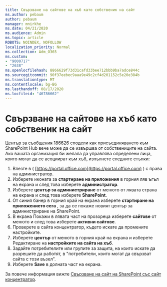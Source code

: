 ```yaml
---
title: Свързване на сайтове на хъб като собственик на сайт
ms.author: pebaum
author: pebaum
manager: mnirkhe
ms.date: 04/21/2020
ms.audience: Admin
ms.topic: article
ROBOTS: NOINDEX, NOFOLLOW
localization_priority: Normal
ms.collection: Adm_O365
ms.custom:
- "9000717"
- "2638"
ms.openlocfilehash: 8866629f73d31cafd33bee712bbb9ba7adce844c
ms.sourcegitcommit: 90f37eebec9aaa9e49c2cf4d201152c5e20e384b
ms.translationtype: MT
ms.contentlocale: bg-BG
ms.lasthandoff: 08/17/2020
ms.locfileid: "46786662"
---
```

# <a name="associate-hub-sites-as-site-owner"></a>Свързване на сайтове на хъб като собственик на сайт

[Център за съобщения 186626](https://admin.microsoft.com/Adminportal/Home?source=applauncher#/MessageCenter?id=MC186626) сподели как присъединяването към SharePoint Hub вече може да се извършва от собствениците на сайта. Ако вашата организация би желала да управлява определени лица, които могат да се асоциират към хъб, изпълнете следните стъпки: 

1. Влезте в ( [https://portal.office.com](https://portal.office.com) ) с права на администратор.
2. Изберете иконата за **стартиране на приложения** в горния ляв ъгъл на екрана и след това изберете **администратор**.
3. Изберете **център за администриране** от менюто от лявата страна на екрана и след това изберете **SharePoint**.
4. От синия банер в горния край на екрана изберете **стартиране на приложението сега** , за да се покаже новият център за администриране на SharePoint.
5. В екрана Покажи в лявата част на прозореца изберете **сайтове** от менюто и след това изберете **активни сайтове**.
6. Проверете в сайта концентратор, където искате да промените настройките.
7. Изберете **център** от менюто в горния край на екрана и изберете Редактиране на **настройките на сайта на хъб**.
8. Задайте потребителите или групите за защита, на които искате да разрешите да работят, в "потребители, които могат да свързват сайта с този възел".
9. Изберете **Save** в долната част на екрана.

За повече информация вижте [Свързване на сайт на SharePoint със сайт концентратор](https://support.office.com/article/associate-a-sharepoint-site-with-a-hub-site-ae0009fd-af04-4d3d-917d-88edb43efc05). 